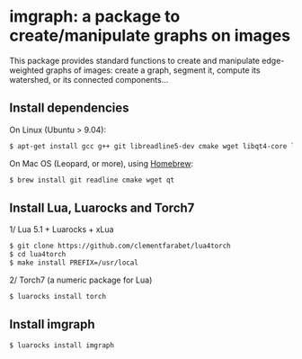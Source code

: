 # imgraph: a package to create/manipulate graphs on images

This package provides standard functions to
create and manipulate edge-weighted graphs 
of images: create a graph, segment it, 
compute its watershed, or its connected
components...

## Install dependencies 

On Linux (Ubuntu > 9.04):

``` sh
$ apt-get install gcc g++ git libreadline5-dev cmake wget libqt4-core libqt4-gui libqt4-dev
```

On Mac OS (Leopard, or more), using [Homebrew](http://mxcl.github.com/homebrew/):

``` sh
$ brew install git readline cmake wget qt
```

## Install Lua, Luarocks and Torch7

1/ Lua 5.1 + Luarocks + xLua 

``` sh
$ git clone https://github.com/clementfarabet/lua4torch
$ cd lua4torch
$ make install PREFIX=/usr/local
```

2/ Torch7 (a numeric package for Lua)

``` sh
$ luarocks install torch
```

## Install imgraph

``` sh
$ luarocks install imgraph
```
